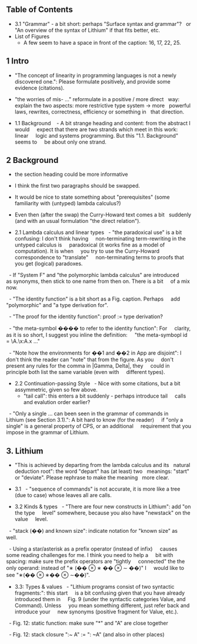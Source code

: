## Table of Contents
- 3.1 "Grammar" - a bit short: perhaps "Surface syntax and grammar"?
  or "An overview of the syntax of Lithium" if that fits better, etc.
- List of Figures
  - A few seem to have a space in front of the caption: 16, 17, 22, 25.

## 1 Intro
- "The concept of linearity in programming languages is not a newly
  discovered one.": Please formulate positively, and provide some
  evidence (citations).

- "the worries of mis- ..." reformulate in a positive / more direct
  way: explain the two aspects: more restrictive type system -> more
  powerful laws, rewrites, correctness, efficiency or something in
  that direction.

- 1.1 Background 
  - A bit strange heading and content: from the abstract I would
    expect that there are two strands which meet in this work: linear
    logic and systems programming. But this "1.1. Background" seems to
    be about only one strand.

## 2 Background
- the section heading could be more informative

- I think the first two paragraphs should be swapped. 

- It would be nice to state something about "prerequisites" (some
  familiarity with (untyped) lambda calculus?)

- Even then (after the swap) the Curry-Howard text comes a bit
  suddenly (and with an usual formulation "the direct relation").

- 2.1 Lambda calculus and linear types
  - "the paradoxical use" is a bit confusing: I don't think having
    non-terminating term-rewriting in the untyped calculus is
    paradoxical (it works fine as a model of computation). It is when
    you try to use the Curry-Howard correspondence to "translate"
    non-terminating terms to proofs that you get (logical) paradoxes.

  - If "System F" and "the polymorphic lambda calculus" are introduced
    as synonyms, then stick to one name from then on. There is a bit
    of a mix now.

  - "The identity function" is a bit short as a Fig. caption. Perhaps
    add "polymorphic" and "a type derivation for".

  - "The proof for the identity function": proof := type derivation?

  - "the meta-symbol ���� to refer to the identity function": For
    clarity, as it is so short, I suggest you inline the definition:
    "the meta-symbopl id = \A.\x:A.x ..."

  - "Note how the environments for ��1 and ��2 in App are disjoint": I
    don't think the reader can "note" that from the figure. As you
    don't present any rules for the comma in |Gamma, Delta|, they
    could in principle both list the same variable (even with
    different types).

- 2.2 Continuation-passing Style
  - Nice with some citations, but a bit assymmetric, given so few above.
  
  - "tail call": this enters a bit suddenly - perhaps introduce tail
    calls and evalution order earlier?

  - "Only a single ... can been seen in the grammar of commands in
    Lithium (see Section 3.1).": A bit hard to know (for the reader)
    if "only a single" is a general property of CPS, or an additional
    requirement that you impose in the grammar of Lithium.

## 3. Lithium
- "This is achieved by departing from the lambda calculus and its
  natural deduction root": the word "depart" has (at least) two
  meanings: "start" or "deviate". Please rephrase to make the meaning
  more clear.

- 3.1
  - "sequence of commands" is not accurate, it is more like a tree
    (due to case) whose leaves all are calls.

- 3.2 Kinds & types
  - "There are four new constructs in Lithium": add "on the type
    level" somewhere, because you also have "newstack" on the value
    level.

  - "stack (��) and known size": indicate notation for "known size" as
    well.

  - Using a star/asterisk as a prefix operator (instead of infix)
    causes some reading challenges for me. I think you need to help a
    bit with spacing: make sure the prefix operators are "tightly
    connected" the the only operand: instead of "∗ (�� ⊗ ∗ �� ⊗ ∼ ��)" I
    would like to see "∗(�� ⊗ ∗�� ⊗ ∼��)".


- 3.3: Types & values
  - "Lithium programs consist of two syntactic fragments:": this start
    is a bit confusing given that you have already introduced them in
    Fig. 9 (under the syntactic categories Value, and Command). Unless
    you mean something different, just refer back and introduce your
    new synonyms (positive fragment for Value, etc.).

  - Fig. 12: static function: make sure "*" and "A" are close together

  - Fig. 12: stack closure ":~ A" := ": ~A" (and also in other places)
